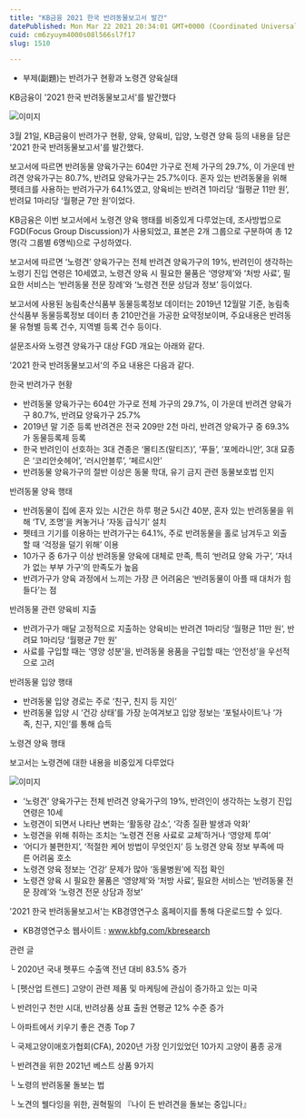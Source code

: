 ```yaml
---
title: "KB금융 2021 한국 반려동물보고서 발간"
datePublished: Mon Mar 22 2021 20:34:01 GMT+0000 (Coordinated Universal Time)
cuid: cm6zyuym4000s08l566sl7f17
slug: 1510

---
```



- 부제(副題)는 반려가구 현황과 노령견 양육실태

KB금융이 '2021 한국 반려동물보고서'를 발간했다

![이미지](https://cdn.hashnode.com/res/hashnode/image/upload/v1739247168531/3ea2e632-d64d-45b6-b23e-c0e52e424851.jpeg)

3월 21일, KB금융이 반려가구 현황, 양육, 양육비, 입양, 노령견 양육 등의 내용을 담은 '2021 한국 반려동물보고서'를 발간했다.

보고서에 따르면 반려동물 양육가구는 604만 가구로 전체 가구의 29.7%, 이 가운데 반려견 양육가구는 80.7%, 반려묘 양육가구는 25.7%이다. 혼자 있는 반려동물을 위해 펫테크를 사용하는 반려가구가 64.1%였고, 양육비는 반려견 1마리당 ‘월평균 11만 원’, 반려묘 1마리당 ‘월평균 7만 원’이었다.

KB금융은 이번 보고서에서 노령견 양육 행태를 비중있게 다루었는데, 조사방법으로 FGD(Focus Group Discussion)가 사용되었고, 표본은 2개 그룹으로 구분하여 총 12명(각 그룹별 6명씩)으로 구성하였다.

보고서에 따르면 ‘노령견’ 양육가구는 전체 반려견 양육가구의 19%, 반려인이 생각하는 노령기 진입 연령은 10세였고, 노령견 양육 시 필요한 물품은 ‘영양제’와 ‘처방 사료’, 필요한 서비스는 ‘반려동물 전문 장례’와 ‘노령견 전문 상담과 정보’ 등이었다.

보고서에 사용된 농림축산식품부 동물등록정보 데이터는 2019년 12월말 기준, 농림축산식품부 동물등록정보 데이터 총 210만건을 가공한 요약정보이며, 주요내용은 반려동물 유형별 등록 건수, 지역별 등록 건수 등이다.

설문조사와 노령견 양육가구 대상 FGD 개요는 아래와 같다.

'2021 한국 반려동물보고서'의 주요 내용은 다음과 같다.

한국 반려가구 현황

- 반려동물 양육가구는 604만 가구로 전체 가구의 29.7%, 이 가운데 반려견 양육가구 80.7%, 반려묘 양육가구 25.7%
- 2019년 말 기준 등록 반려견은 전국 209만 2천 마리, 반려견 양육가구 중 69.3%가 동물등록제 등록
- 한국 반려인이 선호하는 3대 견종은 ‘몰티즈(말티즈)’, ‘푸들’, ‘포메라니안’, 3대 묘종은 ‘코리안숏헤어’, ‘러시안블루’, ‘페르시안’
- 반려동물 양육가구의 절반 이상은 동물 학대, 유기 금지 관련 동물보호법 인지

반려동물 양육 행태

- 반려동물이 집에 혼자 있는 시간은 하루 평균 5시간 40분, 혼자 있는 반려동물을 위해 ‘TV, 조명’을 켜놓거나 ‘자동 급식기’ 설치
- 펫테크 기기를 이용하는 반려가구는 64.1%, 주로 반려동물을 홀로 남겨두고 외출할 때 ‘걱정을 덜기 위해’ 이용
- 10가구 중 6가구 이상 반려동물 양육에 대체로 만족, 특히 ‘반려묘 양육 가구’, ‘자녀가 없는 부부 가구’의 만족도가 높음
- 반려가구가 양육 과정에서 느끼는 가장 큰 어려움은 ‘반려동물이 아플 때 대처가 힘들다’는 점

반려동물 관련 양육비 지출

- 반려가구가 매달 고정적으로 지출하는 양육비는 반려견 1마리당 ‘월평균 11만 원’, 반려묘 1마리당 ‘월평균 7만 원’
- 사료를 구입할 때는 ‘영양 성분’을, 반려동물 용품을 구입할 때는 ‘안전성’을 우선적으로 고려

반려동물 입양 행태

- 반려동물 입양 경로는 주로 ‘친구, 친지 등 지인’
- 반려동물 입양 시 ‘건강 상태’를 가장 눈여겨보고 입양 정보는 ‘포털사이트’나 ‘가족, 친구, 지인’를 통해 습득

노령견 양육 행태

보고서는 노령견에 대한 내용을 비중있게 다루었다

![이미지](https://cdn.hashnode.com/res/hashnode/image/upload/v1739247170462/f8e546b6-99ca-456a-a5d9-064797dc3350.jpeg)

- ‘노령견’ 양육가구는 전체 반려견 양육가구의 19%, 반려인이 생각하는 노령기 진입 연령은 10세
- 노령견이 되면서 나타난 변화는 ‘활동량 감소’, ‘각종 질환 발생과 악화’
- 노령견을 위해 취하는 조치는 ‘노령견 전용 사료로 교체’하거나 ‘영양제 투여’
- ‘어디가 불편한지’, ‘적절한 케어 방법이 무엇인지’ 등 노령견 양육 정보 부족에 따른 어려움 호소
- 노령견 양육 정보는 ‘건강’ 문제가 많아 ‘동물병원’에 직접 확인
- 노령견 양육 시 필요한 물품은 ‘영양제’와 ‘처방 사료’, 필요한 서비스는 ‘반려동물 전문 장례’와 ‘노령견 전문 상담과 정보’

'2021 한국 반려동물보고서'는 KB경영연구소 홈페이지를 통해 다운로드할 수 있다.

- KB경영연구소 웹사이트 : www.kbfg.com/kbresearch

관련 글

└ 2020년 국내 펫푸드 수출액 전년 대비 83.5% 증가

└ [펫산업 트렌드] 고양이 관련 제품 및 마케팅에 관심이 증가하고 있는 미국

└ 반려인구 천만 시대, 반려상품 상표 출원 연평균 12% 수준 증가

└ 아파트에서 키우기 좋은 견종 Top 7

└ 국제고양이애호가협회(CFA), 2020년 가장 인기있었던 10가지 고양이 품종 공개

└ 반려견을 위한 2021년 베스트 상품 9가지

└ 노령의 반려동물 돌보는 법

└ 노견의 웰다잉을 위한, 권혁필의 『나이 든 반려견을 돌보는 중입니다』